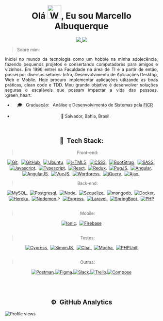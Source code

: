 <h1 align="center">Olá  <img src="https://raw.githubusercontent.com/nixin72/nixin72/master/wave.gif" 
         alt="Waving hand animated gif"
         height="45"
         width="45" />, Eu sou Marcello Albuquerque</h1>

<div align="center">
  <a href="https://www.linkedin.com/in/marcello-albuquerque-b4420065/" target="_blank">
  <img src="https://img.shields.io/badge/-LinkedIn-%230077B5?style=for-the-badge&logo=linkedin&logoColor=white" target="_blank">
</a>
<a href="mailto:marcello.albuca@gmail.com" target="_blank"><img src="https://img.shields.io/badge/Gmail-D14836?style=for-the-badge&logo=gmail&logoColor=white"></a>

<br />
<div align="justify">
    
 >   Sobre mim: 
  
  <p>Iniciei no mundo da tecnologia como um hobbie na minha adolecência, fazendo pequenos projetos e consertando computadores para amigos e vizinhos. Em 1996 entrei na Faculdade na área de TI e a partir de então, passei por diversos setores: Infra, Desenvolvimento de Aplicações Desktop, Web e Mobile. Hoje procuro implementar aplicações utlizando as boas práticas, clean code e TDD. Meu grande objetivo é desenvolver soluções seguras e escaláveis que possam impactar a vida das pessoas. :green_heart:</p>
</div>

 
  -   :mortar_board: &nbsp; Graduação:  &nbsp; Análise e Desenvolvimento de Sistemas pela [FICR](https://ficr.catolica.edu.br/portal)
  
  -   :round_pushpin: Salvador, Bahia, Brasil  


<br />
         
## :robot: &nbsp;Tech Stack:

> Front-end:
<a href="https://git-scm.com/" target="_blank">
  <img align="center" src="https://img.shields.io/badge/-Git-414141?style=flat&logo=git" alt="Git"/>
</a>&nbsp;
<a href="https://github.com/" target="_blank">
  <img align="center" src="https://img.shields.io/badge/-GitHub-414141?style=flat&logo=github" alt="GitHub"/>
</a>&nbsp;
<a href="https://ubuntu.com" target="_blank">
  <img align="center" src="https://img.shields.io/badge/-Ubuntu-414141?style=flat&logo=ubuntu" alt="Ubuntu"/>
</a>&nbsp;
<a href="https://www.w3c.br/Cursos/CursoHTML5" target="_blank">
  <img align="center" src="https://img.shields.io/badge/-HTML5-414141?style=flat&logo=html5" alt="HTML5"/>
</a>&nbsp;
<a href="https://www.w3c.br/Cursos/CursoCSS3/" target="_blank">
  <img align="center" src="https://img.shields.io/badge/-CSS3-414141?style=flat&logo=css3" alt="CSS3"/>
</a>&nbsp;
<a href="https://getbootstrap.com/docs/5.2/getting-started/introduction/" target="_blank">
  <img align="center" src="https://img.shields.io/badge/-BootStrap-414141?style=flat&logo=bootstrap" alt="BootStrap"/>
</a>&nbsp;
<a href="https://sass-lang.com/documentation" target="_blank">
  <img align="center" src="https://img.shields.io/badge/-SASS-414141?style=flat&logo=sass" alt="SASS"/>
</a>&nbsp;
<a href="https://www.w3schools.com/js/" target="_blank">
  <img align="center" src="https://img.shields.io/badge/-Javascript-414141?style=flat&logo=javascript" alt="Javascript"/>
</a>&nbsp;
<a href="https://www.typescriptlang.org/docs/" target="_blank">
  <img align="center" src="https://img.shields.io/badge/-Typescript-414141?style=flat&logo=typescript" alt="Typescript"/>
</a>&nbsp;
<a href="https://pt-br.reactjs.org/" target="_blank">
  <img align="center" src="https://img.shields.io/badge/-React-414141?style=flat&logo=react" alt="React"/>
</a>&nbsp;
         
 <a href="https://redux.js.org/" target="_blank">
  <img align="center" src="https://img.shields.io/badge/-Redux-414141?style=flat&logo=Redux" alt="Redux"/>
 </a>&nbsp;
         
<a href="https://pugjs.org/api/getting-started.html" target="_blank">
  <img align="center" src="https://img.shields.io/badge/-PugJS-414141?style=flat&logo=PugJS" alt="PugJS"/>
 </a>&nbsp;
        
<a href="https://angular.io/" target="_blank">
<img align="center" src="https://img.shields.io/badge/-Angular-414141?style=flat&logo=angular" alt="Angular"/>
</a>&nbsp;
         
<a href="https://angularjs.org" target="_blank">
<img align="center" src="https://img.shields.io/badge/-Angularjs-414141?style=flat&logo=angularjs" alt="AngularJS"/>
</a>&nbsp;
         
 <a href="https://vuejs.org/" target="_blank">
<img align="center" src="https://img.shields.io/badge/-VueJS-414141?style=flat&logo=VueJS" alt="VueJS"/>
</a>&nbsp;
            
<a href="https://br.wordpress.org/" target="_blank">
  <img align="center" src="https://img.shields.io/badge/-Wordpress-414141?style=flat&logo=wordpress" alt="Wordpress"/>
</a>&nbsp;
         
<a href="https://jquery.com/" target="_blank">
  <img align="center" src="https://img.shields.io/badge/-jQuery-414141?style=flat&logo=jQuery" alt="jQuery"/>
</a>&nbsp;
         
<a href="https://api.jquery.com/jquery.ajax/" target="_blank">
  <img align="center" src="https://img.shields.io/badge/-Ajax-414141?style=flat&logo=Ajax" alt="Ajax"/>
</a>&nbsp;
         

> Back-end:
<a href="https://www.mysql.com/" target="_blank">
  <img align="center" src="https://img.shields.io/badge/-MySQL-414141?style=flat&logo=mysql" alt="MySQL"/>
</a>&nbsp;
         
<a href="https://www.postgresql.org/" target="_blank">
  <img align="center" src="https://img.shields.io/badge/-Postgresql-414141?style=flat&logo=postgresql" alt="Postgresql"/>
</a>&nbsp;
         
<a href="https://nodejs.org/en/" target="_blank">
  <img align="center" src="https://img.shields.io/badge/-NodeJs-414141?style=flat&logo=node.js" alt="Node"/>
</a>&nbsp;  
         
<a href="https://sequelize.org/docs/v6/getting-started/" target="_blank">
  <img align="center" src="https://img.shields.io/badge/-Sequelize-414141?style=flat&logo=sequelize" alt="Sequelize"/>
</a>&nbsp;

<a href="https://cloud.mongodb.com/" target="_blank">
  <img align="center" src="https://img.shields.io/badge/-Mongo-414141?style=flat&logo=mongodb" alt="mongodb"/>
</a>&nbsp;
         
<a href="https://docs.docker.com/" target="_blank">
  <img align="center" src="https://img.shields.io/badge/-Docker-414141?style=flat&logo=docker" alt="Docker"/>
</a>&nbsp;
         
<a href="https://heroku.com/" target="_blank">
  <img align="center" src="https://img.shields.io/badge/-Heroku-414141?style=flat&logo=heroku" alt="Heroku"/>
</a>&nbsp;
         
 <a href="https://nodemon.io/" target="_blank">
  <img align="center" src="https://img.shields.io/badge/-nodemon-414141?style=flat&logo=nodemon" alt="Nodemon"/>
</a>>&nbsp;
         
<a href="https://expressjs.com/pt-br/" target="_blank">
  <img align="center" src="https://img.shields.io/badge/-Express-414141?style=flat&logo=Express" alt="Express"/>
</a>&nbsp;
         
<a href="https://laravel.com/" target="_blank">
  <img align="center" src="https://img.shields.io/badge/-Laravel-414141?style=flat&logo=Laravel" alt="Laravel"/>
</a>&nbsp;
         
<a href="https://spring.io/" target="_blank">
  <img align="center" src="https://img.shields.io/badge/-SpringBoot-414141?style=flat&logo=SpringBoot" alt="SpringBoot"/>
</a>&nbsp;
         
<a href="https://www.php.net/" target="_blank">
  <img align="center" src="https://img.shields.io/badge/-PHP-414141?style=flat&logo=PHP" alt="PHP"/>
</a><br />&nbsp;
                
> Mobile:

<a href="https://ionicframework.com/docs/" target="_blank">
  <img align="center" src="https://img.shields.io/badge/-Ionic-414141?style=flat&logo=ionic" alt="Ionic"/>
</a>&nbsp;
<a href="https://firebase.google.com/" target="_blank">
  <img align="center" src="https://img.shields.io/badge/-Firebase-414141?style=flat&logo=firebase" alt="Firebase"/>
</a><br />&nbsp;

> Testes:

<a href="https://docs.cypress.io/guides/overview/why-cypress" target="_blank">
  <img align="center" src="https://img.shields.io/badge/-Cypress-414141?style=flat&logo=cypress" alt="Cypress"/>
</a>&nbsp;
         
<a href="https://pugjs.org/api/getting-started.html" target="_blank">
  <img align="center" src="https://img.shields.io/badge/-SinonJS-414141?style=flat&logo=SinonJS" alt="SimonJS"/>
</a>&nbsp;
         
<a href="https://www.chaijs.com/" target="_blank">
  <img align="center" src="https://img.shields.io/badge/-Chai-414141?style=flat&logo=Chai" alt="Chai"/>
</a>&nbsp;
         
<a href="https://mochajs.org/" target="_blank">
  <img align="center" src="https://img.shields.io/badge/-Mocha-414141?style=flat&logo=Mocha" alt="Mocha"/>
</a>&nbsp;
         
<a href="https://phpunit.de/" target="_blank">
  <img align="center" src="https://img.shields.io/badge/-PHPUnit-414141?style=flat&logo=PHPUnit" alt="PHPUnit"/>
</a><br />&nbsp;
         
> Outras:

<a href="https://www.postman.com/" target="_blank">
  <img align="center" src="https://img.shields.io/badge/-Postman-414141?style=flat&logo=postman" alt="Postman"/>
</a>

<a href="https://www.figma.com/" target="_blank">
  <img align="center" src="https://img.shields.io/badge/-Figma-414141?style=flat&logo=figma" alt="Figma"/>
</a>
<a href="https://slack.com" target="_blank">
  <img align="center" src="https://img.shields.io/badge/-Slack-414141?style=flat&logo=slack" alt="Slack"/>
</a>
<a href="https://trello.com/" target="_blank">
  <img align="center" src="https://img.shields.io/badge/-Trello-414141?style=flat&logo=trello" alt="Trello"/>
</a>
         
<a href="https://getcomposer.org/" target="_blank">
  <img align="center" src="https://img.shields.io/badge/-Compose-414141?style=flat&logo=Compose" alt="Compose"/>
</a>
         
         
<br><br>
         
 
## ⚙️ &nbsp;GitHub Analytics
         
<div align="left">
<p align="left"> <img src="https://komarev.com/ghpvc/?username=marcelloalbuca&color=yellow" alt="Profile views" /> </p>
<!-- <img height="180em" src="https://github-readme-stats.vercel.app/api?username=marcelloalbuca&show_icons=true&theme=radical" /> -->
 </div>
